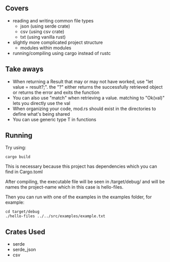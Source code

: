 ## Covers
- reading and writing common file types
    - json (using serde crate)
    - csv (using csv crate)
    - txt (using vanilla rust)
- slightly more complicated project structure
    - modules within modules
- running/compiling using cargo instead of rustc

## Take aways
- When returning a Result that may or may not have worked, use "let value = result?;". the "?" either returns the successfully retrieved object or returns the error and exits the function
- You can also use "match" when retrieving a value. matching to "Ok(val)" lets you directly use the val
- When organizing your code, mod.rs should exist in the directories to define what's being shared
- You can use generic type T in functions

## Running
Try using:

```
cargo build
```

This is necessary because this project has dependencies which you can find in Cargo.toml

After compiling, the executable file will be seen in /target/debug/ and will be names the project-name which in this case is hello-files.

Then you can run with one of the examples in the examples folder, for example:

```
cd target/debug
./hello-files ../../src/examples/example.txt
```

## Crates Used
- serde
- serde_json
- csv